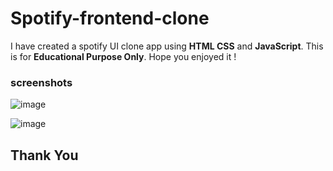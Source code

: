 # Spotify-frontend-clone

I have created a spotify UI clone app using **HTML CSS** and **JavaScript**. This is for **Educational Purpose Only**. Hope you enjoyed it !

### screenshots

![image](https://user-images.githubusercontent.com/108893676/219933895-654ff00b-c28c-494b-98c1-7218532c6547.png)

![image](https://user-images.githubusercontent.com/108893676/219933918-5a261f04-535d-48d6-857e-02e1deddb936.png)

## Thank You
